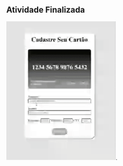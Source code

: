 

## Atividade Finalizada

![alt Gif mostrando o formulario de cadastro de cartões funcionando](./images/screenShots/ezgif.com-video-to-gif.gif "Formulário Funcionando").
